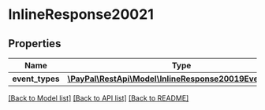 # InlineResponse20021

## Properties
Name | Type | Description | Notes
------------ | ------------- | ------------- | -------------
**event_types** | [**\PayPal\RestApi\Model\InlineResponse20019EventTypes[]**](InlineResponse20019EventTypes.md) |  | [optional] 

[[Back to Model list]](../README.md#documentation-for-models) [[Back to API list]](../README.md#documentation-for-api-endpoints) [[Back to README]](../README.md)


